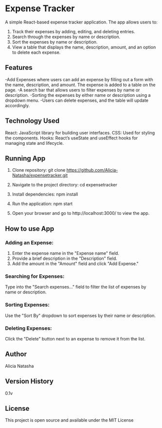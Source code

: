 # Expense Tracker

A simple React-based expense tracker application. The app allows users to:

 1. Track their expenses by adding, editing, and deleting entries.
 2. Search through the expenses by name or description.
 3. Sort the expenses by name or description.
 4. View a table that displays the name, description, amount, and an option to delete each expense.

## Features
-Add Expenses where users can add an expense by filling out a form with the name, description, and amount. The expense is added to a table on the page.
-A search bar that allows users to filter expenses by name or description.
-Sorting the expenses by either name or description using a dropdown menu.
-Users can delete expenses, and the table will update accordingly.

## Technology Used
React: JavaScript library for building user interfaces.
CSS: Used for styling the components.
Hooks: React’s useState and useEffect hooks for managing state and lifecycle.

## Running App
1. Clone repository:
git clone https://github.com/Alicia-Natasha/expensetracker.git

2. Navigate to the project directory:
cd expensetracker

3. Install dependencies:
npm install

4. Run the application:
npm start

5. Open your browser and go to http://localhost:3000/ to view the app.

## How to use App

### Adding an Expense:
1. Enter the expense name in the "Expense name" field.
2. Provide a brief description in the "Description" field.
3. Add the amount in the "Amount" field and click "Add Expense."

### Searching for Expenses:
Type into the "Search expenses..." field to filter the list of expenses by name or description.

### Sorting Expenses:
Use the "Sort By" dropdown to sort expenses by their name or description.

### Deleting Expenses:
Click the "Delete" button next to an expense to remove it from the list.

## Author
Alicia Natasha

## Version History
0.1v

## License
This project is open source and available under the MIT License